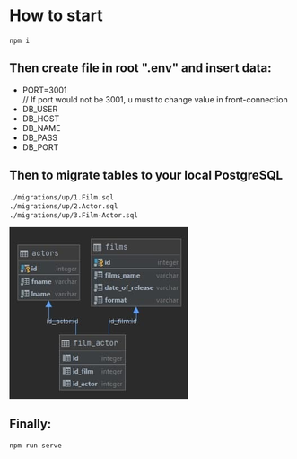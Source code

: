 # How to start
```
npm i
```
## Then create file in root ".env" and insert data:
<ul>
    <li>PORT=3001</li> // If port would not be 3001, u must to change value in front-connection
    <li>DB_USER</li>
    <li>DB_HOST</li>
    <li>DB_NAME</li>
    <li>DB_PASS</li>
    <li>DB_PORT</li>
</ul>

## Then to migrate tables to your local PostgreSQL

```
./migrations/up/1.Film.sql
./migrations/up/2.Actor.sql
./migrations/up/3.Film-Actor.sql
```
![Relations](https://github.com/IgorHulyaschy/webbyLab-dev/blob/master/db.jpg)

## Finally:

```
npm run serve
```